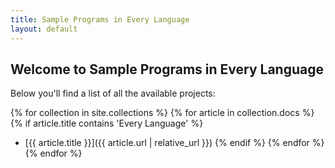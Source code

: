 ```yaml
---
title: Sample Programs in Every Language
layout: default
---
```


## Welcome to Sample Programs in Every Language

Below you'll find a list of all the available projects:

{% for collection in site.collections %}
  {% for article in collection.docs %}
    {% if article.title contains 'Every Language' %}
  - [{{ article.title }}]({{ article.url | relative_url }})
    {% endif %}
  {% endfor %}
{% endfor %}
